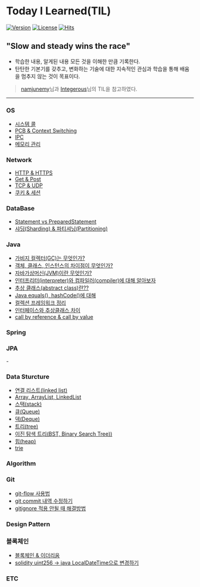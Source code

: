 # Today I Learned(TIL)
[![Version](https://img.shields.io/badge/version-2020.04.16-red.svg)](./CHANGELOG)  [![License](https://img.shields.io/github/license/mashape/apistatus.svg)](./LICENSE)  [![Hits](https://hits.seeyoufarm.com/api/count/incr/badge.svg?url=https://github.com/hanull/TIL)](https://hits.seeyoufarm.com/)

## "Slow and steady wins the race"
- 학습한 내용, 알게된 내용 모든 것을 이해한 만큼 기록한다.
- 탄탄한 기본기를 갖추고, 변화하는 기술에 대한 지속적인 관심과 학습을 통해 배움을 멈추지 않는 것이 목표이다.

> [namjunemy](https://github.com/namjunemy/TIL)님과 [Integerous](https://github.com/Integerous/TIL)님의 TIL을 참고하였다.

<hr>

### OS
- [시스템 콜](https://github.com/hanull/TIL/blob/master/Operating%20System/%EC%8B%9C%EC%8A%A4%ED%85%9C%EC%BD%9C.md)
- [PCB & Context Switching](https://github.com/hanull/TIL/blob/master/Operating%20System/PCB%20%26%20Context%20Switching.md)
- [IPC](https://github.com/hanull/TIL/blob/master/Operating%20System/IPC.md)
- [메모리 관리]()

### Network
- [HTTP & HTTPS](https://github.com/hanull/TIL/blob/master/Network/http%20%26%20https.md)
- [Get & Post](https://github.com/hanull/TIL/blob/master/Network/Get%26Post.md)
- [TCP & UDP](https://github.com/hanull/TIL/blob/master/Network/TCP%26UDP.md)
- [쿠키 & 세션](https://github.com/hanull/TIL/blob/master/Network/%EC%BF%A0%ED%82%A4%20%26%20%EC%84%B8%EC%85%98.md)

### DataBase
- [Statement vs PreparedStatement](https://github.com/hanull/TIL/blob/master/Database/Statement%20vs%20PreparedStatement.md)
- [샤딩(Sharding) & 파티셔닝(Partitioning)](https://github.com/hanull/TIL/blob/master/Database/%EC%83%A4%EB%94%A9%20%26%20%ED%8C%8C%ED%8B%B0%EC%85%94%EB%8B%9D.md)

### Java
- [가비지 컬렉터(GC)는 무엇인가?](https://github.com/hanull/TIL/blob/master/Java/garbage-collector.md)
- [객체, 클래스, 인스턴스의 차이점이 무엇인가?](https://github.com/hanull/TIL/blob/master/Java/Object-Class-Instance.md)
- [자바가상머신(JVM)이란 무엇인가?](https://github.com/hanull/TIL/blob/master/Java/jvm.md)
- [인터프리터(interpreter)와 컴파일러(compiler)에 대해 알아보자](https://github.com/hanull/TIL/blob/master/Java/compiler-interpreter.md)
- [추상 클래스(abstract class)란??](https://github.com/hanull/TIL/blob/master/Java/abstract-class.md)
- [Java equals(),  hashCode()에 대해](https://github.com/hanull/TIL/blob/master/Java/equals-hashcode.md)
- [컬렉션 프레임워크 정리](https://github.com/hanull/TIL/blob/master/Java/%EC%BB%AC%EB%A0%89%EC%85%98%20%ED%94%84%EB%A0%88%EC%9E%84%EC%9B%8C%ED%81%AC.md)
- [인터페이스와 추상클래스 차이](https://github.com/hanull/TIL/blob/master/Java/%EC%9D%B8%ED%84%B0%ED%8E%98%EC%9D%B4%EC%8A%A4%EC%99%80%20%EC%B6%94%EC%83%81%ED%81%B4%EB%9E%98%EC%8A%A4%EC%9D%98%20%EC%B0%A8%EC%9D%B4.md)
- [call by reference & call by value](https://github.com/hanull/TIL/blob/master/Java/Call%20by%20Reference%EC%99%80%20Call%20by%20Value%20%EC%B0%A8%EC%9D%B4.md)

### Spring

### JPA
-[](https://github.com/hanull/TIL/blob/master/JPA/JPA%20%EC%97%B0%EA%B4%80%20%EA%B4%80%EA%B3%84%20%EB%A7%A4%ED%95%91.md)

### Data Sturcture
- [연결 리스트(linked list)](https://github.com/hanull/TIL/blob/master/DataStructure/linked-list.md)
- [Array, ArrayList, LinkedList](https://github.com/hanull/TIL/blob/master/DataStructure/Array-ArrayList-LinkedList.md)
- [스택(stack)](https://github.com/hanull/TIL/blob/master/DataStructure/stack.md)
- [큐(Queue)](https://github.com/hanull/TIL/blob/master/DataStructure/Queue.md)
- [덱(Deque)](https://github.com/hanull/TIL/blob/master/DataStructure/deque.md)
- [트리(tree)](https://github.com/hanull/TIL/blob/master/DataStructure/tree.md)
- [이진 탐색 트리(BST, Binary Search Tree))](https://github.com/hanull/TIL/blob/master/DataStructure/BST.md)
- [힙(heap)](https://github.com/hanull/TIL/blob/master/DataStructure/heap.md)
- [trie](https://github.com/hanull/TIL/blob/master/DataStructure/trie.md)


### Algorithm

### Git
- [git-flow 사용법](https://github.com/hanull/TIL/blob/master/git/git-flow%20%EC%82%AC%EC%9A%A9%EB%B2%95.md)
- [git commit 내역 수정하기](https://github.com/hanull/TIL/blob/master/git/git%20commit%20%EB%82%B4%EC%97%AD%20%EC%88%98%EC%A0%95%ED%95%98%EA%B8%B0.md)
- [gitignore 적용 안될 때 해결방법](https://github.com/hanull/TIL/blob/master/git/gitignore%20%EC%A0%81%EC%9A%A9%EC%9D%B4%20%EC%95%88%EB%90%A0%20%EB%95%8C.md)


### Design Pattern


### 블록체인
- [블록체인 & 이더리움](https://github.com/hanull/TIL/blob/master/blockchain/%EB%B8%94%EB%A1%9D%EC%B2%B4%EC%9D%B8%20%26%20%EC%9D%B4%EB%8D%94%EB%A6%AC%EC%9B%80.md)
- [solidity uint256 -> java LocalDateTime으로 변경하기](https://github.com/hanull/TIL/blob/master/blockchain/solidity%20uint%20%ED%83%80%EC%9E%85%EC%9D%84%20java%20LocalDateTime%EC%9C%BC%EB%A1%9C%20%EB%B3%80%EA%B2%BD.md)
### ETC
